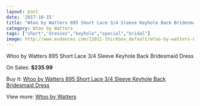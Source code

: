 ```yaml
---
layout: post
date: '2017-10-15'
title: "Wtoo by Watters 895 Short Lace 3/4 Sleeve Keyhole Back Bridesmaid Dress"
category: Wtoo by Watters 
tags: ["short","dresses","keyhole","special","bridal"]
image: http://www.eudances.com/11011-thickbox_default/wtoo-by-watters-895-short-lace-3-4-sleeve-keyhole-back-bridesmaid-dress.jpg
---
```

Wtoo by Watters 895 Short Lace 3/4 Sleeve Keyhole Back Bridesmaid Dress

On Sales: **$235.99**
<a href="https://www.eudances.com/en/wtoo-by-watters/3512-wtoo-by-watters-895-short-lace-3-4-sleeve-keyhole-back-bridesmaid-dress.html"><amp-img layout="responsive" width="600" height="600" src="//www.eudances.com/11011-thickbox_default/wtoo-by-watters-895-short-lace-3-4-sleeve-keyhole-back-bridesmaid-dress.jpg" alt="Wtoo by Watters 895 Short Lace 3/4 Sleeve Keyhole Back Bridesmaid Dress 0" /></a>
<a href="https://www.eudances.com/en/wtoo-by-watters/3512-wtoo-by-watters-895-short-lace-3-4-sleeve-keyhole-back-bridesmaid-dress.html"><amp-img layout="responsive" width="600" height="600" src="//www.eudances.com/11013-thickbox_default/wtoo-by-watters-895-short-lace-3-4-sleeve-keyhole-back-bridesmaid-dress.jpg" alt="Wtoo by Watters 895 Short Lace 3/4 Sleeve Keyhole Back Bridesmaid Dress 1" /></a>
<a href="https://www.eudances.com/en/wtoo-by-watters/3512-wtoo-by-watters-895-short-lace-3-4-sleeve-keyhole-back-bridesmaid-dress.html"><amp-img layout="responsive" width="600" height="600" src="//www.eudances.com/11012-thickbox_default/wtoo-by-watters-895-short-lace-3-4-sleeve-keyhole-back-bridesmaid-dress.jpg" alt="Wtoo by Watters 895 Short Lace 3/4 Sleeve Keyhole Back Bridesmaid Dress 2" /></a>

Buy it: [Wtoo by Watters 895 Short Lace 3/4 Sleeve Keyhole Back Bridesmaid Dress](https://www.eudances.com/en/wtoo-by-watters/3512-wtoo-by-watters-895-short-lace-3-4-sleeve-keyhole-back-bridesmaid-dress.html "Wtoo by Watters 895 Short Lace 3/4 Sleeve Keyhole Back Bridesmaid Dress")

View more: [Wtoo by Watters ](https://www.eudances.com/en/67-wtoo-by-watters "Wtoo by Watters ")
